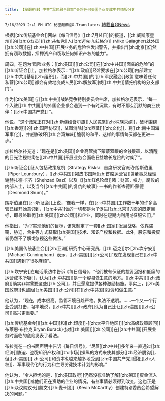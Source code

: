 ```yaml
---
title: 【秘翻在线】中共“军民融合政策”会将任何美国企业变成中共情报分支
---
```

`7/16/2023 2:41 PM UTC 秘密翻譯組G-Translators` [轉載自GNews](https://gnews.org/articles/1464576)

根据[[zh:传统基金会]]网站《每日信号》[[zh:7月14日]]的报道，[[zh:威斯康星州]]的[[zh:众议员]][[zh:共和党]]人[[zh:迈克·加拉格尔]] (Mike Gallagher)就外国[[zh:公司]]在[[zh:中共国]]开展业务的危险性发出警告，并指出“[[zh:北京]]仍然拥有窃取数据，扣押资产和窃取任何知识产权的能力”。

周四，在题为“风险业务：[[zh:美国]][[zh:公司]]在[[zh:中共国]]面临的危险”的[[zh:听证会]]上，加拉格尔表示：“[[zh:政府]]经常要求在[[zh:公司]]内部建立[[zh:中共]]基层[[zh:组织]]，而[[zh:中共国]]的‘[[zh:军民融合]]政策’意味着任何私营[[zh:公司]]都会有效地变成人民[[zh:解放军]]或[[zh:中共]]情报机构的分支部门”。

作为[[zh:美国]]与[[zh:中共]]战略竞争特别委员会主席，加拉格尔还表示，“每一个入驻[[zh:中共国]]的外国企业都会遇到一个有时沉默，有时不那么沉默的商业伙伴：[[zh:中国共产党]] ”。

他说，“这个政党正在对[[zh:新疆维吾尔族]]人民实施[[zh:种族灭绝]]，破坏围绕[[zh:香港]]的[[zh:国际协议]]，试图消除[[zh:西藏]][[zh:文化]]，将[[zh:南中国海军事化]]，并威胁破坏[[zh:台湾海峡]]脆弱的和平，这样的事情每天都在更进一步。”

加拉格尔补充道：“现在是[[zh:美国]]企业高管摘下蒙蔽双眼的金钱眼罩，以清醒的目光注视继续在[[zh:中共国]]开展业务会面临日益增长危险的时候了”。

[[zh:听证会]]证人包括政策危机（Strategy Risks） 首席研发官派珀·朗斯伯里（Piper Lounsbury），[[zh:中共国]]褐皮书国际[[zh:首席运营官]]兼董事总经理谢赫扎德·卡齐（Shehzad Qazi）以及《[[zh:红色轮盘]]赌：财富，权力，腐败的内部人士，以及当今[[zh:中共国]]的复仇的故事》一书的作者岑德斯·蒙德（Desmond Shum）。”

朗斯伯里在[[zh:听证会]]上说，“像我一样，在[[zh:中共国]]工作数十年的许多高管已经开始意识到，[[zh:中共]]做的一切都是为了促进[[zh:北京]]方面的既定目标，即最终取代[[zh:美国]][[zh:公司]]和企业，同时在短期内利用或征服它们。”

他指出，“为了实现他们的目标，该党制定了一套[[zh:国家]]发展战略，依靠盗窃，胁迫，合并等方式获取[[zh:美国]]技术、知识产权和数据。此外，股东和投资者仍然不了解或忽视这些做法。”

[[zh:美国传统基金会]][[zh:亚洲]]研究中心研究员，[[zh:迈克]]尔·[[zh:坎宁安]]（Michael Cunningham）表示，[[zh:美国]][[zh:公司]]“现在发现自己在[[zh:中共国]]遇到了很多麻烦”。

[[zh:坎宁安]]在电话采访中告诉《每日信号》，“他们被有保证的投资回报和低廉的运营成本所吸引，认为[[zh:中共国]]是一个容易做生意的地方。[[zh:中共]][[zh:政府]]确实非常需要这些[[zh:公司]]，并且愿意提供各种激励措施。事实上，[[zh:美国政府]]也鼓励[[zh:美国]][[zh:公司]]在[[zh:中共国]]投资和做生意。”

他认为，“现在，成本很高。监管环境日趋严格。执法不透明。……一个又一个行业受到打击，坦率地说，[[zh:中共]][[zh:政府]]认为自己比让[[zh:美国]][[zh:公司]]高兴更重要。”

[[zh:传统基金会]][[zh:中国]]和[[zh:印度]]\-[[zh:太平洋地区]][[zh:高级政策顾问]]布莱恩·布拉克(Bryan Burack)也对[[zh:美国]][[zh:公司]]在[[zh:中共国]]开展业务时面临的危险发表了看法。

布拉克在一份书面声明中告诉《每日信号》，“尽管[[zh:中共]]多年来一直通过[[zh:经济]]胁迫、盗窃知识产权和[[zh:市场]]操纵的方式来使其部分[[zh:经济脱钩]]，但[[zh:美国]][[zh:公司]]和资本也越来越多地受到[[zh:中国共产党]]侵犯[[zh:人权]]、军事现代化的行为和主导关键技术计划的影响。”

他认为，“令人担忧的是，[[zh:美国政府]]仍然没有准确了解[[zh:美国]]资金流入[[zh:中共国]]或他们正在资助的企业的情况，有些事情必须得到改变。这也正是[[zh:众议院议长]]凯文·[[zh:麦卡锡]]（Kevin McCarthy）创建特别委员会希望解决的问题。”

